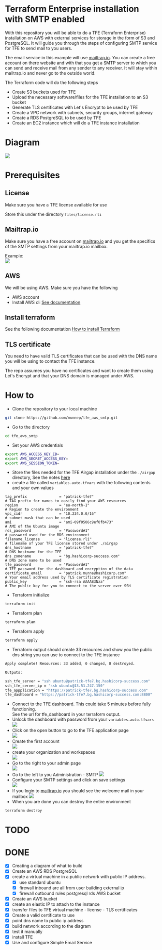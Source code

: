 # Terraform Enterprise installation with SMTP enabled

With this repository you will be able to do a TFE (Terraform Enterprise) installation on AWS with external services for storage in the form of S3 and PostgreSQL. It will guide you through the steps of configuring SMTP service for TFE to send mail to you users. 

The email service in this example will use [mailtrap.io](https://mailtrap.io). You can create a free account on there website and with that you get a SMTP server to which you can send and receive mail from any sender to any receiver. It will stay within mailtrap.io and never go to the outside world. 

The Terraform code will do the following steps

- Create S3 buckets used for TFE
- Upload the necessary software/files for the TFE installation to an S3 bucket
- Generate TLS certificates with Let's Encrypt to be used by TFE
- Create a VPC network with subnets, security groups, internet gateway
- Create a RDS PostgreSQL to be used by TFE
- Create an EC2 instance which will do a TFE instance installation

# Diagram

![](diagram/diagram_external_smtp.png)  

# Prerequisites

## License
Make sure you have a TFE license available for use

Store this under the directory `files/license.rli`

## Mailtrap.io
Make sure you have a free account on [mailtrap.io](https://mailtrap.io) and you get the specifics of the SMTP settings from your mailtrap.io mailbox.   

Example:    
![](media/20220720115927.png)    

## AWS
We will be using AWS. Make sure you have the following
- AWS account  
- Install AWS cli [See documentation](https://docs.aws.amazon.com/cli/latest/userguide/install-cliv2.html)

## Install terraform  
See the following documentation [How to install Terraform](https://learn.hashicorp.com/tutorials/terraform/install-cli)

## TLS certificate
You need to have valid TLS certificates that can be used with the DNS name you will be using to contact the TFE instance.  
  
The repo assumes you have no certificates and want to create them using Let's Encrypt and that your DNS domain is managed under AWS. 

# How to

- Clone the repository to your local machine
```sh
git clone https://github.com/munnep/tfe_aws_smtp.git
```
- Go to the directory
```sh
cd tfe_aws_smtp
```
- Set your AWS credentials
```sh
export AWS_ACCESS_KEY_ID=
export AWS_SECRET_ACCESS_KEY=
export AWS_SESSION_TOKEN=
```
- Store the files needed for the TFE Airgap installation under the `./airgap` directory, See the notes [here](./airgap/README.md)
- create a file called `variables.auto.tfvars` with the following contents and your own values
```hcl
tag_prefix               = "patrick-tfe7"                             # TAG prefix for names to easily find your AWS resources
region                   = "eu-north-1"                               # Region to create the environment
vpc_cidr                 = "10.234.0.0/16"                            # subnet mask that can be used 
ami                      = "ami-09f0506c9ef0fb473"                    # AMI of the Ubuntu image  
rds_password             = "Password#1"                               # password used for the RDS environment
filename_license         = "license.rli"                              # filename of your TFE license stored under ./airgap
dns_hostname             = "patrick-tfe7"                             # DNS hostname for the TFE
dns_zonename             = "bg.hashicorp-success.com"                 # DNS zone name to be used
tfe_password             = "Password#1"                               # TFE password for the dashboard and encryption of the data
certificate_email        = "patrick.munne@hashicorp.com"              # Your email address used by TLS certificate registration
public_key               = "ssh-rsa AAAAB3Nza"                        # The public key for you to connect to the server over SSH
```
- Terraform initialize
```sh
terraform init
```
- Terraform plan
```sh
terraform plan
```
- Terraform apply
```sh
terraform apply
```
- Terraform output should create 33 resources and show you the public dns string you can use to connect to the TFE instance
```sh
Apply complete! Resources: 33 added, 0 changed, 0 destroyed.

Outputs:

ssh_tfe_server = "ssh ubuntu@patrick-tfe7.bg.hashicorp-success.com"
ssh_tfe_server_ip = "ssh ubuntu@13.51.247.150"
tfe_appplication = "https://patrick-tfe7.bg.hashicorp-success.com"
tfe_dashboard = "https://patrick-tfe7.bg.hashicorp-success.com:8800"
```
- Connect to the TFE dashboard. This could take 5 minutes before fully functioning.  
See the url for tfe_dashboard in your terraform output. 
- Unlock the dashboard with password from your `variables.auto.tfvars`  
![](media/20220711165147.png)    
- Click on the open button to go to the TFE application page  
![](media/20220711165253.png)  
- Create the first account  
![](media/20220711165340.png)
- create your organization and workspaces  
![](media/20220711165420.png)  
- Go to the right to your admin page  
![](media/20220720121319.png)   
- Go to the left to you Administration - SMTP 
![](media/20220720121357.png)    
- Configure your SMTP settings and click on save settings  
![](media/20220720121425.png)   
- If you login to [mailtrap.io](https://mailtrap.io) you should see the welcome mail in your mailbox
![](media/20220720121542.png)    
- When you are done you can destroy the entire environment
```sh
terraform destroy
```

# TODO

# DONE
- [x] Creating a diagram of what to build
- [x] Create an AWS RDS PostgreSQL
- [x] create a virtual machine in a public network with public IP address.
    - [x] use standard ubuntu 
    - [x] firewall inbound are all from user building external ip
    - [x] firewall outbound rules
          postgresql rds
          AWS bucket          
- [x] Create an AWS bucket
- [x] create an elastic IP to attach to the instance
- [x] transfer files to TFE virtual machine
      - license
      - TLS certificates
- [x] Create a valid certificate to use 
- [x] point dns name to public ip address
- [x] build network according to the diagram
- [x] test it manually
- [x] install TFE
- [x] Use and configure Simple Email Service
